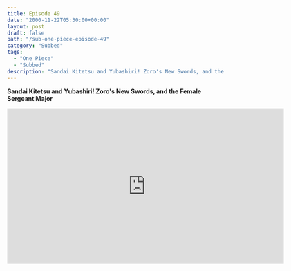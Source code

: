 ```yaml
---
title: Episode 49
date: "2000-11-22T05:30:00+00:00"
layout: post
draft: false
path: "/sub-one-piece-episode-49"
category: "Subbed"
tags:
  - "One Piece"
  - "Subbed"
description: "Sandai Kitetsu and Yubashiri! Zoro's New Swords, and the Female Sergeant Major"
---
```


**Sandai Kitetsu and Yubashiri! Zoro's New Swords, and the Female Sergeant Major**

<iframe width="640" height="360" src="https://www.fembed.com/v/en9857yz091" frameborder="0" marginwidth=0 marginheight=0 scrolling=no allowfullscreen></iframe>

